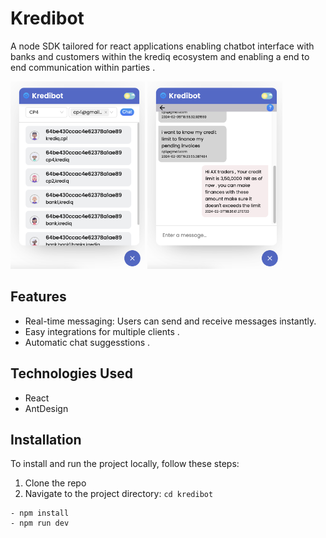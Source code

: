 # Kredibot

A node SDK tailored for react applications enabling chatbot interface with banks and customers within the krediq ecosystem and enabling a end to end communication within parties . 

<img src="chatlist.png" alt="Chat App Screenshot" height="300">   <img src="chatroom.png" alt="Chat App Screenshot" height="300">



## Features

- Real-time messaging: Users can send and receive messages instantly.
- Easy integrations for multiple clients .
- Automatic chat suggesstions .

## Technologies Used

- React
- AntDesign



## Installation

To install and run the project locally, follow these steps:

1. Clone the repo 
2. Navigate to the project directory: `cd kredibot`

```
- npm install
- npm run dev
```